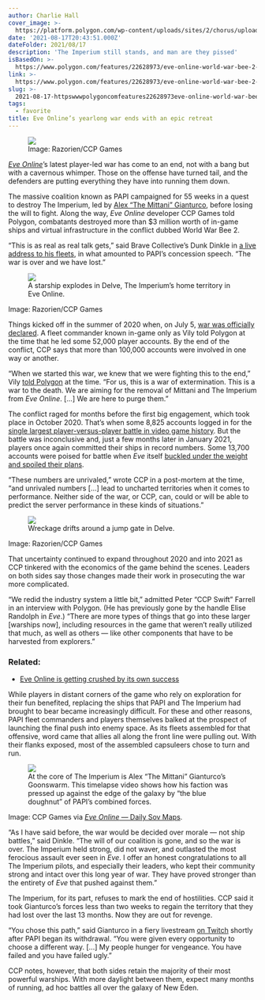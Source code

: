 ```yaml
---
author: Charlie Hall
cover_image: >-
  https://platform.polygon.com/wp-content/uploads/sites/2/chorus/uploads/chorus_asset/file/22788331/WWB2_Delve_08.03.21_picture_1.png?quality=90&strip=all&crop=0%2C10.732984293194%2C100%2C78.534031413613&w=1200
date: '2021-08-17T20:43:51.000Z'
dateFolder: 2021/08/17
description: 'The Imperium still stands, and man are they pissed'
isBasedOn: >-
  https://www.polygon.com/features/22628973/eve-online-world-war-bee-2-imperium-wins-papi-loses
link: >-
  https://www.polygon.com/features/22628973/eve-online-world-war-bee-2-imperium-wins-papi-loses
slug: >-
  2021-08-17-httpswwwpolygoncomfeatures22628973eve-online-world-war-bee-2-imperium-wins-papi-loses
tags:
  - favorite
title: Eve Online’s yearlong war ends with an epic retreat
---
```

<figure><img src="https://platform.polygon.com/wp-content/uploads/sites/2/chorus/uploads/chorus_asset/file/22788331/WWB2_Delve_08.03.21_picture_1.png?quality=90&amp;strip=all&amp;crop=0%2C0%2C100%2C100&amp;w=2400"/><figcaption>Image: Razorien/CCP Games</figcaption></figure>
<p><a href="https://www.polygon.com/features/2021/1/15/22228837/eve-online-m2-mittani-papi-server-failure-hellcamp"><em>Eve Online</em></a>’s latest player-led war has come to an end, not with a bang but with a cavernous whimper. Those on the offense have turned tail, and the defenders are putting everything they have into running them down.</p>
<p>The massive coalition known as PAPI campaigned for 55 weeks in a quest to destroy The Imperium, led by <a href="https://www.polygon.com/features/2014/2/24/5419788/eve-online-thrilling-boring">Alex “The Mittani” Gianturco</a>, before losing the will to fight. Along the way, <em>Eve Online</em> developer CCP Games told Polygon, combatants destroyed more than $3 million worth of in-game ships and virtual infrastructure in the conflict dubbed World War Bee 2.</p>
<p>“This is as real as real talk gets,” said Brave Collective’s Dunk Dinkle in <a href="https://anchor.fm/dunk-dinkle/episodes/Brave-Alliance-Chat---Aug-2-2021---Dunk-Message-Only-e15ckvo/a-a692379">a live address to his fleets</a>, in what amounted to PAPI’s concession speech. “The war is over and we have lost.”</p>
<figure><a data-pswp-height="2880" data-pswp-width="6880" href="https://platform.polygon.com/wp-content/uploads/sites/2/chorus/uploads/chorus_asset/file/22788340/WWB2_Delve_08.03.21_Picture_4.png?quality=90&amp;strip=all&amp;crop=0,0,100,100"><img src="https://platform.polygon.com/wp-content/uploads/sites/2/chorus/uploads/chorus_asset/file/22788340/WWB2_Delve_08.03.21_Picture_4.png?quality=90&amp;strip=all&amp;crop=0%2C0%2C100%2C100&amp;w=2400"/></a><figcaption>A starship explodes in Delve, The Imperium’s home territory in Eve Online.</figcaption></figure>
<p>Image: Razorien/CCP Games</p>
<p>Things kicked off in the summer of 2020 when, on July 5, <a href="https://www.polygon.com/features/2020/10/8/21506780/eve-online-biggest-battle-fwst-8-goonswarm-papi-world-war-bee-2-delve">war was officially declared</a>. A fleet commander known in-game only as Vily told Polygon at the time that he led some 52,000 player accounts. By the end of the conflict, CCP says that more than 100,000 accounts were involved in one way or another.</p>
<p>“When we started this war, we knew that we were fighting this to the end,” Vily <a href="https://www.polygon.com/features/2020/10/8/21506780/eve-online-biggest-battle-fwst-8-goonswarm-papi-world-war-bee-2-delve">told Polygon</a> at the time. “For us, this is a war of extermination. This is a war to the death. We are aiming for the removal of Mittani and The Imperium from <em>Eve Online</em>. [...] We are here to purge them.”</p>
<p>The conflict raged for months before the first big engagement, which took place in October 2020. That’s when some 8,825 accounts logged in for the <a href="https://www.ccpgames.com/news/2020/eve-online-breaks-two-guinness-world-records-tm-titles-in-one-day-with">single largest player-versus-player battle in video game history</a>. But the battle was inconclusive and, just a few months later in January 2021, players once again committed their ships in record numbers. Some 13,700 accounts were poised for battle when <em>Eve</em> itself <a href="https://www.polygon.com/2021/1/5/22214982/eve-online-world-record-massacre-m2-xfe-ghost-titans">buckled under the weight and spoiled their plans</a>.</p>
<p>“These numbers are unrivaled,” wrote CCP in a post-mortem at the time, “and unrivaled numbers [...] lead to uncharted territories when it comes to performance. Neither side of the war, or CCP, can, could or will be able to predict the server performance in these kinds of situations.”</p>
<figure><a data-pswp-height="2880" data-pswp-width="6880" href="https://platform.polygon.com/wp-content/uploads/sites/2/chorus/uploads/chorus_asset/file/22788349/WWB2_Delve_08.02.21_Picture_1.png?quality=90&amp;strip=all&amp;crop=0,0,100,100"><img src="https://platform.polygon.com/wp-content/uploads/sites/2/chorus/uploads/chorus_asset/file/22788349/WWB2_Delve_08.02.21_Picture_1.png?quality=90&amp;strip=all&amp;crop=0%2C0%2C100%2C100&amp;w=2400"/></a><figcaption>Wreckage drifts around a jump gate in Delve.</figcaption></figure>
<p>Image: Razorien/CCP Games</p>
<p>That uncertainty continued to expand throughout 2020 and into 2021 as CCP tinkered with the economics of the game behind the scenes. Leaders on both sides say those changes made their work in prosecuting the war more complicated.</p>
<p>“We redid the industry system a little bit,” admitted Peter “CCP Swift” Farrell in an interview with Polygon. (He has previously gone by the handle Elise Randolph in <em>Eve</em>.) “There are more types of things that go into these larger [warships now], including resources in the game that weren’t really utilized that much, as well as others — like other components that have to be harvested from explorers.”</p>
<h3>Related:</h3>
<ul><li><a href="https://www.polygon.com/features/2021/1/15/22228837/eve-online-m2-mittani-papi-server-failure-hellcamp">Eve Online is getting crushed by its own success</a></li></ul>
<p>While players in distant corners of the game who rely on exploration for their fun benefited, replacing the ships that PAPI and The Imperium had brought to bear became increasingly difficult. For these and other reasons, PAPI fleet commanders and players themselves balked at the prospect of launching the final push into enemy space. As its fleets assembled for that offensive, word came that allies all along the front line were pulling out. With their flanks exposed, most of the assembled capsuleers chose to turn and run.</p>
<figure><a data-pswp-height="752" data-pswp-width="753" href="https://platform.polygon.com/wp-content/uploads/sites/2/chorus/uploads/chorus_asset/file/22788300/WWBee_2_Territory_Changes_1_.gif?quality=90&amp;strip=all&amp;crop=0,0,100,100"><img src="https://platform.polygon.com/wp-content/uploads/sites/2/chorus/uploads/chorus_asset/file/22788300/WWBee_2_Territory_Changes_1_.gif?quality=90&amp;strip=all&amp;crop=0%2C0%2C100%2C100&amp;w=2400"/></a><figcaption>At the core of The Imperium is Alex “The Mittani” Gianturco’s Goonswarm. This timelapse video shows how his faction was pressed up against the edge of the galaxy by “the blue doughnut” of PAPI’s combined forces.</figcaption></figure>
<p>Image: CCP Games via <a href="https://sov.space/"><em>Eve Online</em> — Daily Sov Maps</a>.</p>
<p>“As I have said before, the war would be decided over morale — not ship battles,” said Dinkle. “The will of our coalition is gone, and so the war is over. The Imperium held strong, did not waver, and outlasted the most ferocious assault ever seen in <em>Eve</em>. I offer an honest congratulations to all The Imperium pilots, and especially their leaders, who kept their community strong and intact over this long year of war. They have proved stronger than the entirety of <em>Eve</em> that pushed against them.”</p>
<p>The Imperium, for its part, refuses to mark the end of hostilities. CCP said it took Gianturco’s forces less than two weeks to regain the territory that they had lost over the last 13 months. Now they are out for revenge.</p>
<p>“You chose this path,” said Gianturco in a fiery livestream <a href="https://www.twitch.tv/videos/1106330068">on Twitch</a> shortly after PAPI began its withdrawal. “You were given every opportunity to choose a different way. [...] My people hunger for vengeance. You have failed and you have failed ugly.”</p>
<p>CCP notes, however, that both sides retain the majority of their most powerful warships. With more daylight between them, expect many months of running, ad hoc battles all over the galaxy of New Eden.</p>
